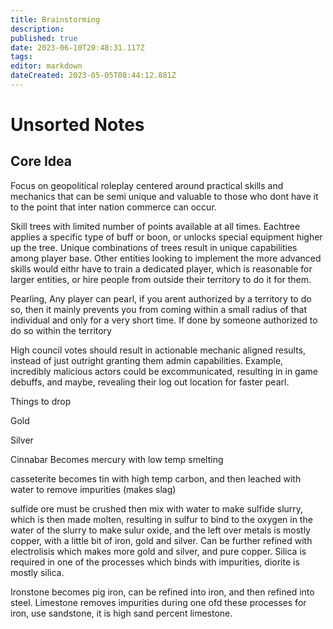 ```yaml
---
title: Brainstorming
description: 
published: true
date: 2023-06-10T20:48:31.117Z
tags: 
editor: markdown
dateCreated: 2023-05-05T08:44:12.881Z
---
```


# Unsorted Notes

## Core Idea
Focus on geopolitical roleplay centered around practical skills and mechanics that can be semi unique and valuable to those who dont have it to the point that inter nation commerce can occur.

Skill trees with limited number of points available at all times. Eachtree applies a specific type of buff or boon, or unlocks special equipment higher up the tree. Unique combinations of trees result in unique capabilities among player base. Other entities looking to implement the more advanced skills would eithr have to train a dedicated player, which is reasonable for larger entities, or hire people from outside their territory to do it for them. 



Pearling, Any player can pearl, if you arent authorized by a territory to do so, then it mainly prevents you from coming within a small radius of that individual and only for a very short time. If done by someone authorized to do so within the territory


High council votes should result in actionable mechanic aligned results, instead of just outright granting them admin capabilities.
Example, incredibly malicious actors could be excommunicated, resulting in in game debuffs, and maybe, revealing their log out location for faster pearl. 





Things to drop

Gold

Silver

Cinnabar Becomes mercury with low temp smelting

casseterite becomes tin with high temp carbon, and then leached with water to remove impurities (makes slag)

sulfide ore must be crushed then mix with water to make sulfide slurry, which is then made molten, resulting in sulfur to bind to the oxygen in the water of the slurry to make sulur oxide, and the left over metals is mostly copper, with a little bit of iron, gold and silver. Can be further refined with electrolisis which makes more gold and silver, and pure copper. Silica is required in one of the processes which binds with impurities, diorite is mostly silica.

Ironstone becomes pig iron, can be refined into iron, and then refined into steel. Limestone removes impurities during one ofd these processes for iron, use sandstone, it is high sand percent limestone.

